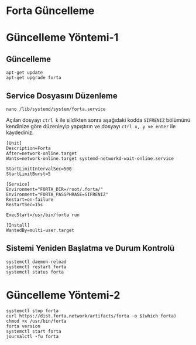 # Forta Güncelleme

# Güncelleme Yöntemi-1
## Güncelleme
```shell
apt-get update
apt-get upgrade forta
```

## Service Dosyasını Düzenleme
```shell
nano /lib/systemd/system/forta.service   
```
Açılan dosyayı `ctrl k` ile sildikten sonra aşağıdaki kodda `SIFRENIZ` bölümünü kendinize göre düzenleyip yapıştırın ve dosyayı `ctrl x, y ve enter` ile kaydediniz. 

```shell
[Unit]
Description=Forta
After=network-online.target
Wants=network-online.target systemd-networkd-wait-online.service

StartLimitIntervalSec=500
StartLimitBurst=5

[Service]
Environment="FORTA_DIR=/root/.forta/"
Environment="FORTA_PASSPHRASE=SIFRENIZ"
Restart=on-failure
RestartSec=15s

ExecStart=/usr/bin/forta run

[Install]
WantedBy=multi-user.target

```

## Sistemi Yeniden Başlatma ve Durum Kontrolü
```shell
systemctl daemon-reload 
systemctl restart forta
systemctl status forta
```

# Güncelleme Yöntemi-2
```shell
systemctl stop forta
curl https://dist.forta.network/artifacts/forta -o $(which forta)
chmod +x /usr/bin/forta
forta version 
systemctl start forta
journalctl -fu forta
```
